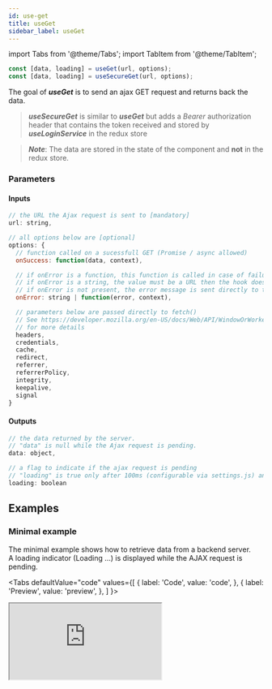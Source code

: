 ```yaml
---
id: use-get
title: useGet
sidebar_label: useGet
---
```

import Tabs from '@theme/Tabs';
import TabItem from '@theme/TabItem';

```javascript
const [data, loading] = useGet(url, options);
const [data, loading] = useSecureGet(url, options);
```
The goal of ***useGet*** is to send an ajax GET request and returns back the data.<br/>
> ***useSecureGet*** is similar to ***useGet*** but adds a *Bearer* authorization header that contains the token received and stored by ***useLoginService*** in the redux store

> ***Note***: The data are stored in the state of the component and **not** in the redux store.

### Parameters
#### Inputs
```javascript
// the URL the Ajax request is sent to [mandatory]
url: string,

// all options below are [optional]
options: {
  // function called on a sucessfull GET (Promise / async allowed)
  onSuccess: function(data, context), 

  // if onError is a function, this function is called in case of failure (Promise / async allowed)
  // if onError is a string, the value must be a URL then the hook does a redirect to this URL
  // if onError is not present, the error message is sent directly to the notificationService
  onError: string | function(error, context),

  // parameters below are passed directly to fetch()
  // See https://developer.mozilla.org/en-US/docs/Web/API/WindowOrWorkerGlobalScope/fetch
  // for more details
  headers,
  credentials,
  cache,
  redirect,
  referrer,
  referrerPolicy,
  integrity,
  keepalive,
  signal
} 
```
#### Outputs
```javascript
// the data returned by the server.
// "data" is null while the Ajax request is pending.
data: object,

// a flag to indicate if the ajax request is pending
// "loading" is true only after 100ms (configurable via settings.js) and if the ajax request is pending
loading: boolean
```
## Examples
### Minimal example
The minimal example shows how to retrieve data from a backend server.<br/>
A loading indicator (Loading ...) is displayed while the AJAX request is pending.

<Tabs
  defaultValue="code"
  values={[
    { label: 'Code', value: 'code', },
    { label: 'Preview', value: 'preview', },
  ]
}>
<TabItem value="code">
  <iframe
    src="https://codesandbox.io/embed/onekijs-use-get-yhj30?fontsize=14&hidenavigation=1&initialpath=%2Fusers&module=%2Fsrc%2Froutes%2Fusers%2Flist%2FUserList.js&theme=dark&view=editor"
    style={{width:'100%', height:'700px', border:0, bordeRadius: '4px', overflow:'hidden'}}
    title="onekijs-basic-app"
    allow="geolocation; microphone; camera; midi; vr; accelerometer; gyroscope; payment; ambient-light-sensor; encrypted-media; usb"
    sandbox="allow-modals allow-forms allow-popups allow-scripts allow-same-origin" />
</TabItem>
<TabItem value="preview">
  <iframe
    src="https://codesandbox.io/embed/onekijs-use-get-yhj30?fontsize=14&hidenavigation=1&initialpath=%2Fusers&module=%2Fsrc%2Froutes%2Fusers%2Flist%2FUserList.js&theme=dark&view=preview"
    style={{width:'100%', height:'700px', border:0, bordeRadius: '4px', overflow:'hidden'}}
    title="onekijs-basic-app"
    allow="geolocation; microphone; camera; midi; vr; accelerometer; gyroscope; payment; ambient-light-sensor; encrypted-media; usb"
    sandbox="allow-modals allow-forms allow-popups allow-scripts allow-same-origin" />
</TabItem>
</Tabs>

### onError with notification example
This is an example showing how to handle onError using the notification service<br/>
Actually this is exactly what it's done if no "onError" is specified in useGet

<Tabs
  defaultValue="code"
  values={[
    { label: 'Code', value: 'code', },
    { label: 'Preview', value: 'preview', },
  ]
}>
<TabItem value="code">
  <iframe
    src="https://codesandbox.io/embed/onekijs-use-get-notification-kqtmm?fontsize=14&hidenavigation=1&module=%2Fsrc%2Froutes%2Fusers%2Flist%2FUserList.js&theme=dark&view=editor"
    style={{width:'100%', height:'1050px', border:0, bordeRadius: '4px', overflow:'hidden'}}
    title="onekijs-basic-app"
    allow="geolocation; microphone; camera; midi; vr; accelerometer; gyroscope; payment; ambient-light-sensor; encrypted-media; usb"
    sandbox="allow-modals allow-forms allow-popups allow-scripts allow-same-origin" />
</TabItem>
<TabItem value="preview">
  <iframe
    src="https://codesandbox.io/embed/onekijs-use-get-notification-kqtmm?fontsize=14&hidenavigation=1&module=%2Fsrc%2Froutes%2Fusers%2Flist%2FUserList.js&theme=dark&view=preview"
    style={{width:'100%', height:'1050px', border:0, bordeRadius: '4px', overflow:'hidden'}}
    title="onekijs-basic-app"
    allow="geolocation; microphone; camera; midi; vr; accelerometer; gyroscope; payment; ambient-light-sensor; encrypted-media; usb"
    sandbox="allow-modals allow-forms allow-popups allow-scripts allow-same-origin" />
</TabItem>
</Tabs>